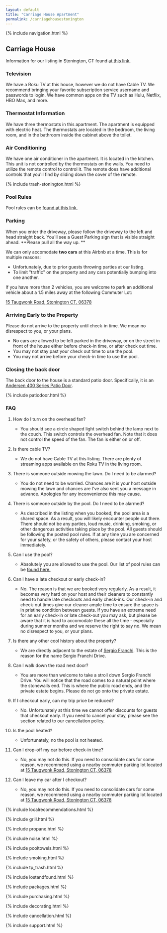 ```yaml
---
layout: default
title: "Carriage House Apartment"
permalink: /carriagehousestonington
---
```


{% include navigation.html %}

## Carriage House

Information for our listing in Stonington, CT found [at this link.](https://www.airbnb.com/h/carriagehousestonington)

### Television

We have a Roku TV at this house, however we do not have Cable TV. We recommend bringing your favorite subscription service username and passwords to login. We have common apps on the TV such as Hulu, Netflix, HBO Max, and more.

### Thermostat Information

We have three thermostats in this apartment. The apartment is equipped with electric heat. The thermostats are located in the bedroom, the living room, and in the bathroom inside the cabinet above the toilet.

### Air Conditioning

We have one air conditioner in the apartment. It is located in the kitchen. This unit is not controlled by the thermostats on the walls. You need to utilize the remote control to control it. The remote does have additional controls that you'll find by sliding down the cover of the remote.

{% include trash-stonington.html %}

### Pool Rules

Pool rules can be [found at this link.](/carriagehouse/poolrules)

### Parking

When you enter the driveway, please follow the driveway to the left and head straight back. You'll see a Guest Parking sign that is visible straight ahead. **Please pull all the way up. **

We can only accomodate **two cars** at this Airbnb at a time. This is for multiple reasons:

- Unfortunately, due to prior guests throwing parties at our listing.
- To limit "traffic" on the property and any cars potentially bumping into one another.

If you have more than 2 vehicles, you are welcome to park an additional vehicle about a 1.5 miles away at the following Commuter Lot:

[15 Taugwonk Road, Stonington CT, 06378](https://www.google.com/search?q=15+Taugwonk+Road%2C+Stonington+CT%2C+06378&oq=15+Taugwonk+Road%2C+Stonington+CT%2C+06378&aqs=chrome..69i57j33i299j33i22i29i30.549j0j7&sourceid=chrome&ie=UTF-8#)

### Arriving Early to the Property

Please do not arrive to the property until check-in time. We mean no disrespect to you, or your plans. 

- No cars are allowed to be left parked in the driveway, or on the street in front of the house either before check-in time, or after check out time.
- You may not stay past your check out time to use the pool.
- You may not arrive before your check-in time to use the pool.

### Closing the back door

The back door to the house is a standard patio door. Specifically, it is an [Andersen 400 Series Patio Door](https://www.andersenwindows.com/windows-and-doors/doors/french-doors-hinged-patio-doors/400-series-frenchwood-hinged-patio-door/#/learn).

{% include patiodoor.html %}

### FAQ

1. How do I turn on the overhead fan?
    
    - You should see a circle shaped light switch behind the lamp next to the couch. This switch controls the overhead fan. Note that it does not control the speed of the fan. The fan is either on or off.
    
2. Is there cable TV?
    
    - We do not have Cable TV at this listing. There are plenty of streaming apps available on the Roku TV in the living room.
    
3. There is someone outside mowing the lawn. Do I need to be alarmed?
    
    - You do not need to be worried. Chances are it is your host outside mowing the lawn and chances are I've also sent you a message in advance. Apologies for any inconvenience this may cause.
    
4. There is someone outside by the pool. Do I need to be alarmed?
    
    - As described in the listing when you booked, the pool area is a shared space. As a result, you will likely encounter people out there. There should not be any parties, loud music, drinking, smoking, or other dangerous activities taking place by the pool. All guests should be following the posted pool rules. If at any time you are concerned for your safety, or the safety of others, please contact your host immediately.
    
5. Can I use the pool?
    
    - Absolutely you are allowed to use the pool. Our list of pool rules can be [found here.](/carriagehouse/poolrules)
    
6. Can I have a late checkout or early check-in?
    
    - No. The reason is that we are booked very regularly. As a result, it becomes very hard on your host and their cleaners to constantly need to handle late checkouts and early check-ins. Our check-in and check-out times give our cleaner ample time to ensure the space is in pristine condition between guests. If you have an extreme need for an early check-in or late check-out you may ask, but please be aware that it is hard to accomodate these all the time - especially during summer months and we reserve the right to say no. We mean no disrespect to you, or your plans.
    
7. Is there any other cool history about the property?
    
    - We are directly adjacent to the estate of [Sergio Franchi](https://en.wikipedia.org/wiki/Sergio_Franchi). This is the reason for the name Sergio Franchi Drive.
    
8. Can I walk down the road next door?
    
    - You are more than welcome to take a stroll down Sergio Franchi Drive. You will notice that the road comes to a natural point where the stonewalls end. This is where the public road ends, and the private estate begins. Please do not go onto the private estate.
    
9. If I checkout early, can my trip price be reduced?
    
    - No. Unfortunately at this time we cannot offer discounts for guests that checkout early. If you need to cancel your stay, please see the section related to our cancellation policy.
    
10. Is the pool heated?
    
    - Unfortunately, no the pool is not heated.
    
11. Can I drop-off my car before check-in time?
    
    - No, you may not do this. If you need to consolidate cars for some reason, we recommend using a nearby commuter parking lot located at [15 Taugwonk Road, Stonington CT, 06378](https://www.google.com/search?q=15+Taugwonk+Road%2C+Stonington+CT%2C+06378&oq=15+Taugwonk+Road%2C+Stonington+CT%2C+06378&aqs=chrome..69i57j33i299j33i22i29i30.549j0j7&sourceid=chrome&ie=UTF-8#)
    
12. Can I leave my car after I checkout?
    
    - No, you may not do this. If you need to consolidate cars for some reason, we recommend using a nearby commuter parking lot located at [15 Taugwonk Road, Stonington CT, 06378](https://www.google.com/search?q=15+Taugwonk+Road%2C+Stonington+CT%2C+06378&oq=15+Taugwonk+Road%2C+Stonington+CT%2C+06378&aqs=chrome..69i57j33i299j33i22i29i30.549j0j7&sourceid=chrome&ie=UTF-8#)

{% include localrecommendations.html %}

{% include grill.html %}

{% include propane.html %}

{% include noise.html %}

{% include pooltowels.html %}

{% include smoking.html %}

{% include tp_trash.html %}

{% include lostandfound.html %}

{% include packages.html %}

{% include purchasing.html %}

{% include decorating.html %}

{% include cancellation.html %}

{% include support.html %}
